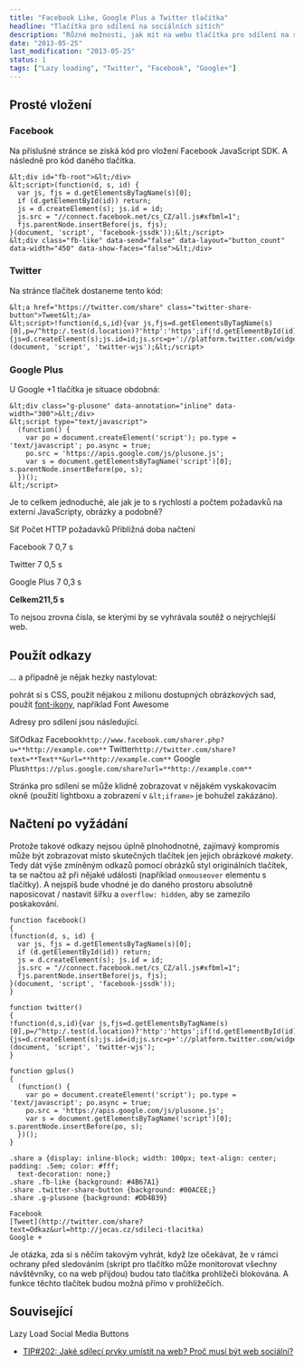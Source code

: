 ```yaml
---
title: "Facebook Like, Google Plus a Twitter tlačítka"
headline: "Tlačítka pro sdílení na sociálních sítích"
description: "Různé možnosti, jak mít na webu tlačítka pro sdílení na sociálních sítích."
date: "2013-05-25"
last_modification: "2013-05-25"
status: 1
tags: ["Lazy loading", "Twitter", "Facebook", "Google+"]
---
```


## Prosté vložení

### Facebook

Na příslušné stránce se získá kód pro vložení Facebook JavaScript SDK.
A následně pro kód daného tlačítka.
```
&lt;div id="fb-root">&lt;/div>
&lt;script>(function(d, s, id) {
  var js, fjs = d.getElementsByTagName(s)[0];
  if (d.getElementById(id)) return;
  js = d.createElement(s); js.id = id;
  js.src = "//connect.facebook.net/cs_CZ/all.js#xfbml=1";
  fjs.parentNode.insertBefore(js, fjs);
}(document, 'script', 'facebook-jssdk'));&lt;/script>
&lt;div class="fb-like" data-send="false" data-layout="button_count" data-width="450" data-show-faces="false">&lt;/div>
```

### Twitter

Na stránce tlačítek dostaneme tento kód:
```
&lt;a href="https://twitter.com/share" class="twitter-share-button">Tweet&lt;/a>
&lt;script>!function(d,s,id){var js,fjs=d.getElementsByTagName(s)[0],p=/^http:/.test(d.location)?'http':'https';if(!d.getElementById(id)){js=d.createElement(s);js.id=id;js.src=p+'://platform.twitter.com/widgets.js';fjs.parentNode.insertBefore(js,fjs);}}(document, 'script', 'twitter-wjs');&lt;/script>
```

### Google Plus

U Google +1 tlačítka je situace obdobná:
```
&lt;div class="g-plusone" data-annotation="inline" data-width="300">&lt;/div>
&lt;script type="text/javascript">
  (function() {
    var po = document.createElement('script'); po.type = 'text/javascript'; po.async = true;
    po.src = 'https://apis.google.com/js/plusone.js';
    var s = document.getElementsByTagName('script')[0]; s.parentNode.insertBefore(po, s);
  })();
&lt;/script>
```

Je to celkem jednoduché, ale jak je to s rychlostí a počtem požadavků na externí JavaScripty, obrázky a podobně?

Síť Počet HTTP požadavků Přibližná doba načtení

Facebook 7 0,7 s

Twitter 7  0,5 s

Google Plus 7  0,3 s

**Celkem****21****1,5 s**

To nejsou zrovna čísla, se kterými by se vyhrávala soutěž o nejrychlejší web.

## Použít odkazy

… a případně je nějak hezky nastylovat:

pohrát si s CSS,
použít nějakou z milionu dostupných obrázkových sad,
použít [font-ikony](/font-ikony), například Font Awesome

Adresy pro sdílení jsou následující.

SíťOdkaz
Facebook`http://www.facebook.com/sharer.php?u=**http://example.com**`
Twitter`http://twitter.com/share?text=**Text**&url=**http://example.com**`
Google Plus`https://plus.google.com/share?url=**http://example.com**`

Stránka pro sdílení se může klidně zobrazovat v nějakém vyskakovacím okně (použití lightboxu a zobrazení v `&lt;iframe>` je bohužel zakázáno).

## Načtení po vyžádání

Protože takové odkazy nejsou úplně plnohodnotné, zajímavý kompromis může být zobrazovat místo skutečných tlačítek jen jejich obrázkové *makety*. Tedy dát výše zmíněným odkazů pomocí obrázků styl originálních tlačítek, ta se načtou až při nějaké události (například `onmouseover` elementu s tlačítky). A nejspíš bude vhodné je do daného prostoru absolutně naposicovat / nastavit šířku a `overflow: hidden`, aby se zamezilo poskakování.

    function facebook()
    {
    (function(d, s, id) {
      var js, fjs = d.getElementsByTagName(s)[0];
      if (d.getElementById(id)) return;
      js = d.createElement(s); js.id = id;
      js.src = "//connect.facebook.net/cs_CZ/all.js#xfbml=1";
      fjs.parentNode.insertBefore(js, fjs);
    }(document, 'script', 'facebook-jssdk'));
    }
    
    function twitter()
    {
    !function(d,s,id){var js,fjs=d.getElementsByTagName(s)[0],p=/^http:/.test(d.location)?'http':'https';if(!d.getElementById(id)){js=d.createElement(s);js.id=id;js.src=p+'://platform.twitter.com/widgets.js';fjs.parentNode.insertBefore(js,fjs);}}(document, 'script', 'twitter-wjs');
    }
    
    function gplus()
    {
      (function() {
        var po = document.createElement('script'); po.type = 'text/javascript'; po.async = true;
        po.src = 'https://apis.google.com/js/plusone.js';
        var s = document.getElementsByTagName('script')[0]; s.parentNode.insertBefore(po, s);
      })();
    }

    .share a {display: inline-block; width: 100px; text-align: center; padding: .5em; color: #fff; 
      text-decoration: none;}
    .share .fb-like {background: #4B67A1}
    .share .twitter-share-button {background: #00ACEE;}
    .share .g-plusone {background: #DD4B39}

    Facebook
    [Tweet](http://twitter.com/share?text=Odkaz&url=http://jecas.cz/sdileci-tlacitka)
    Google +

Je otázka, zda si s něčím takovým vyhrát, když lze očekávat, že v rámci ochrany před sledováním (skript pro tlačítko může monitorovat všechny návštěvníky, co na web přijdou) budou tato tlačítka prohlížeči blokována. A funkce těchto tlačítek budou možná přímo v prohlížečích.

## Související

Lazy Load Social Media Buttons
  
  - [TIP#202: Jaké sdílecí prvky umístit na web? Proč musí být web sociální?](https://365tipu.wordpress.com/2015/07/21/tip202-jake-sdileci-prvky-umistit-na-web-proc-musi-byt-web-socialni/)